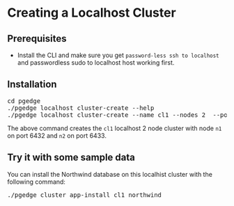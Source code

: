 # Creating a Localhost Cluster


## Prerequisites
- Install the CLI and make sure you get `password-less ssh to localhost` and passwordless sudo to localhost host working first.


## Installation
<pre>
cd pgedge
./pgedge localhost cluster-create --help
./pgedge localhost cluster-create --name cl1 --nodes 2  --port1 6432
</pre>

The above command creates the `cl1` localhost 2 node cluster with node `n1` on port 6432 and `n2` on port 6433.

## Try it with some sample data
You can install the Northwind database on this localhist cluster with the following command:
<pre>
./pgedge cluster app-install cl1 northwind
</pre>
